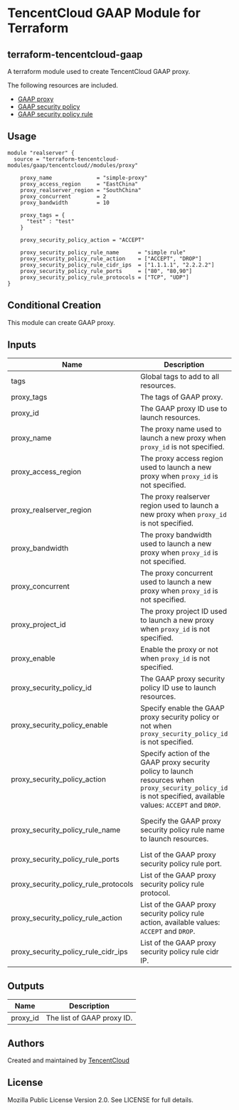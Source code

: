 # TencentCloud GAAP Module for Terraform

## terraform-tencentcloud-gaap

A terraform module used to create TencentCloud GAAP proxy.

The following resources are included.

* [GAAP proxy](https://www.terraform.io/docs/providers/tencentcloud/r/gaap_proxy.html)
* [GAAP security policy](https://www.terraform.io/docs/providers/tencentcloud/r/gaap_security_policy.html)
* [GAAP security policy rule](https://www.terraform.io/docs/providers/tencentcloud/r/gaap_security_rule.html)

## Usage

```hcl
module "realserver" {
  source = "terraform-tencentcloud-modules/gaap/tencentcloud//modules/proxy"

    proxy_name              = "simple-proxy"
    proxy_access_region     = "EastChina"
    proxy_realserver_region = "SouthChina"
    proxy_concurrent        = 2
    proxy_bandwidth         = 10
  
    proxy_tags = {
      "test" : "test"
    }
  
    proxy_security_policy_action = "ACCEPT"
  
    proxy_security_policy_rule_name      = "simple rule"
    proxy_security_policy_rule_action    = ["ACCEPT", "DROP"]
    proxy_security_policy_rule_cidr_ips  = ["1.1.1.1", "2.2.2.2"]
    proxy_security_policy_rule_ports     = ["80", "80,90"]
    proxy_security_policy_rule_protocols = ["TCP", "UDP"]
}
```

## Conditional Creation

This module can create GAAP proxy.

## Inputs

| Name | Description | Type | Default | Required |
|------|-------------|:----:|:-----:|:-----:|
| tags | Global tags to add to all resources. | map(string) | {} | no|
| proxy_tags | The tags of GAAP proxy. | map(string) | {} | no|
| proxy_id | The GAAP proxy ID use to launch resources. | string | "" | no|
| proxy_name | The proxy name used to launch a new proxy when `proxy_id` is not specified. | string | "tf-modules-proxy" | no|
| proxy_access_region | The proxy access region used to launch a new proxy when `proxy_id` is not specified. | string | "" | no|
| proxy_realserver_region | The proxy realserver region used to launch a new proxy when `proxy_id` is not specified. | string | "" | no|
| proxy_bandwidth | The proxy bandwidth used to launch a new proxy when `proxy_id` is not specified. | integer | null | no|
| proxy_concurrent | The proxy concurrent used to launch a new proxy when `proxy_id` is not specified. | integer | null | no|
| proxy_project_id | The proxy project ID used to launch a new proxy when `proxy_id` is not specified. | integer | 0 | no|
| proxy_enable | Enable the proxy or not when `proxy_id` is not specified. | bool | true | no|
| proxy_security_policy_id | The GAAP proxy security policy ID use to launch resources. | string | "" | no|
| proxy_security_policy_enable | Specify enable the GAAP proxy security policy or not when `proxy_security_policy_id` is not specified. | bool | true | no|
| proxy_security_policy_action | Specify action of the GAAP proxy security policy to launch resources when `proxy_security_policy_id` is not specified, available values: `ACCEPT` and `DROP`. | string | "" | no|
| proxy_security_policy_rule_name | Specify the GAAP proxy security policy rule name to launch resources. | string | "tf-modules-policy-rule" | no|
| proxy_security_policy_rule_ports | List of the GAAP proxy security policy rule port. | list(string) | [] | no|
| proxy_security_policy_rule_protocols | List of the GAAP proxy security policy rule protocol. | list(string) | [] | no|
| proxy_security_policy_rule_action | List of the GAAP proxy security policy rule action, available values: `ACCEPT` and `DROP`. | list(string) | [] | no|
| proxy_security_policy_rule_cidr_ips | List of the GAAP proxy security policy rule cidr IP. | list(string) | [] | no|

## Outputs

| Name | Description |
|------|-------------|
| proxy_id | The list of GAAP proxy ID. |

## Authors

Created and maintained by [TencentCloud](https://github.com/terraform-providers/terraform-provider-tencentcloud)

## License

Mozilla Public License Version 2.0.
See LICENSE for full details.